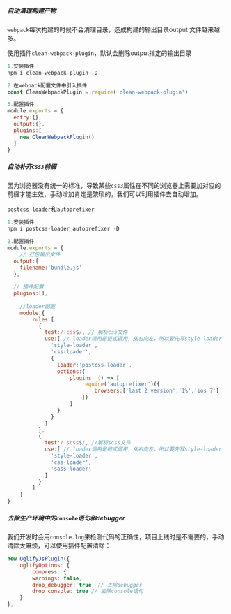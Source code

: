 ##### 自动清理构建产物

`webpack`每次构建的时候不会清理目录，造成构建的输出目录output 文件越来越多。

使用插件`clean-webpack-plugin`，默认会删除output指定的输出目录

```javascript
1.安装插件
npm i clean-webpack-plugin -D

2.在webpack配置文件中引入插件
const CleanWebpackPlugin = require('clean-webpack-plugin')

3.配置插件
module.exports = {
  entry:{},
  output:{},
  plugins:[
    new CleanWebpackPlugin()
  ]
}
```

##### 自动补齐`CSS3`前缀

因为浏览器没有统一的标准，导致某些`css3`属性在不同的浏览器上需要加对应的前缀才能生效，手动增加肯定是繁琐的，我们可以利用插件去自动增加。

`postcss-loader`和`autoprefixer`

```javascript
1.安装插件
npm i postcss-loader autoprefixer -D

2.配置插件
module.exports = {
	// 打包输出文件
  output:{
    filename:'bundle.js'
  },
  
  // 插件配置
  plugins:[],
	
	//loader配置
	module:{
		rules:[
		  {
		    test:/.css$/, // 解析css文件
		    use:[ // loader调用是链式调用，从右向左，所以要先写style-loader
		      'style-loader',
		      'css-loader',
		      {
		      	loader:'postcss-loader',
		      	options:{
		      		plugins: () => [
		      			require('autoprefixer')({
		      				browsers:['last 2 version','1%','ios 7']
		      			})
		      		]
		      	}
		      }
		    ]
		  },
		  {
		    test:/.scss$/, //解析scss文件
		    use:[ // loader调用是链式调用，从右向左，所以要先写style-loader
		      'style-loader',
		      'css-loader',
		      'sass-loader'
		    ]
		  }
		]
	}
}

```

##### 去除生产环境中的`console`语句和debugger

我们开发时会用`console.log`来检测代码的正确性，项目上线时是不需要的，手动清除太麻烦，可以使用插件配置清除：

```javascript
new UglifyJsPlugin({
	uglifyOptions: {
		compress: {
		warnings: false,
		drop_debugger: true, // 去除debugger
		drop_console: true // 去除console语句
	}
},
```

